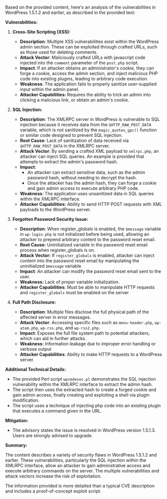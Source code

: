 Based on the provided content, here's an analysis of the vulnerabilities in WordPress 1.5.1.2 and earlier, as described in the provided text:

**Vulnerabilities:**

1.  **Cross-Site Scripting (XSS):**
    *   **Description**: Multiple XSS vulnerabilities exist within the WordPress admin section. These can be exploited through crafted URLs, such as those used for deleting comments.
    *   **Attack Vector**:  Maliciously crafted URLs with javascript code injected into the `comment` parameter of the `post.php` script.
    *   **Impact**: If an attacker obtains an administrator's cookie, they can forge a cookie, access the admin section, and inject malicious PHP code into existing plugins, leading to arbitrary code execution.
    *   **Weakness**: The application fails to properly sanitize user-supplied input within the admin panel.
    *   **Attacker Capabilities:** Requires the ability to trick an admin into clicking a malicious link, or obtain an admin's cookie.

2.  **SQL Injection:**
    *   **Description**: The XMLRPC server in WordPress is vulnerable to SQL injection because it receives data from the `$HTTP_RAW_POST_DATA` variable, which is not sanitized by the `magic_quotes_gpc()` function or similar code designed to prevent SQL injection.
    *   **Root Cause**: Lack of sanitization of data received via `$HTTP_RAW_POST_DATA` in the XMLRPC server.
    *   **Attack Vector**: By sending a crafted XML payload to `xmlrpc.php`, an attacker can inject SQL queries. An example is provided that attempts to extract the admin's password hash.
    *   **Impact**:
        *   An attacker can extract sensitive data, such as the admin password hash, without needing to decrypt the hash.
        *   Once the attacker has the admin hash, they can forge a cookie and gain admin access to execute arbitrary PHP code.
    *   **Weakness**: The application uses unsanitized data in SQL queries within the XMLRPC interface.
    *   **Attacker Capabilities:** Ability to send HTTP POST requests with XML payloads to the WordPress server.

3.  **Forgotten Password Security Issue:**
    *   **Description**: When register_globals is enabled, the `$message` variable in `wp-login.php` is not initialized before being used, allowing an attacker to prepend arbitrary content to the password reset email.
    *   **Root Cause:** Uninitialized variable in the password reset email process when register_globals is on.
    *   **Attack Vector:** If `register_globals` is enabled, attacker can inject content into the password reset email by manipulating the uninitialized `$message` variable
    *   **Impact**: An attacker can modify the password reset email sent to the user.
    *   **Weakness:** Lack of proper variable initialization.
    *   **Attacker Capabilities**: Must be able to manipulate HTTP requests and `register_globals` must be enabled on the server

4. **Full Path Disclosure:**
    *   **Description**: Multiple files disclose the full physical path of the affected server in error messages.
    *   **Attack Vector**: Accessing specific files such as `menu-header.php`, `wp-atom.php`, `wp-rss.php`, and `wp-rss2.php`.
    *   **Impact**: Exposes the full file system path to potential attackers, which can aid in further attacks.
    *   **Weakness:** Information leakage due to improper error handling or verbose output
    *   **Attacker Capabilities**: Ability to make HTTP requests to a WordPress server.

**Additional Technical Details:**

*   The provided Perl script `wpcmdexec.pl` demonstrates the SQL injection vulnerability within the XMLRPC interface to extract the admin hash.
*   The script then uses the extracted hash to create a forged cookie and gain admin access, finally creating and exploiting a shell via plugin modification.
* The script uses a technique of injecting php code into an existing plugin that executes a command given in the URL.

**Mitigation:**

*   The advisory states the issue is resolved in WordPress version 1.5.1.3. Users are strongly advised to upgrade.

**Summary:**

The content describes a variety of security flaws in WordPress 1.5.1.2 and earlier. These vulnerabilities, particularly the SQL injection within the XMLRPC interface, allow an attacker to gain administrative access and execute arbitrary commands on the server. The multiple vulnerabilities and attack vectors increase the risk of exploitation.

The information provided is more detailed than a typical CVE description and includes a proof-of-concept exploit script.